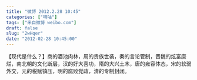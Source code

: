 ```yaml
---
title: "微博 2012.2.28 10:45"
categories: ["嘀咕"]
tags: ["来自微博 weibo.com"]
draft: false
slug: "2wHqer"
date: "2012-02-28 10:45:00"
---
```


<p>【现代是什么？】商的酒池肉林，周的贵族世袭，秦的言论管制，晋魏的炫富糜烂，南北朝的文化断层，汉的好大喜功，隋的大兴土木，唐的雍容体态，宋的软弱外交，元的税赋镇压，明的腐败党政，清的专制封闭。 ​​​​</p>
